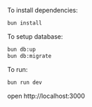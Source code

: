 To install dependencies:

```sh
bun install
```

To setup database:

```sh
bun db:up
bun db:migrate
```

To run:

```sh
bun run dev
```

open http://localhost:3000
